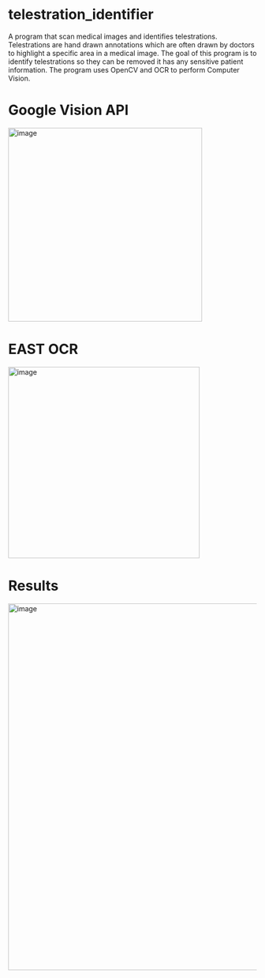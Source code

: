 # telestration_identifier
A program that scan medical images and identifies telestrations. Telestrations are hand drawn annotations which are often drawn by doctors to highlight a specific area in a medical image. The goal of this program is to identify telestrations so they can be removed it has any sensitive patient information. The program uses OpenCV and OCR to perform Computer Vision.


# Google Vision API
<img width="393" alt="image" src="https://user-images.githubusercontent.com/30853467/214194176-68b50290-e105-43f3-b668-549fe21b3166.png">

# EAST OCR
<img width="388" alt="image" src="https://user-images.githubusercontent.com/30853467/214194290-d17309ff-ee2f-4cdf-b5b0-f7f7fd9a064d.png">

# Results
<img width="744" alt="image" src="https://user-images.githubusercontent.com/30853467/214194601-9107639c-9a1c-4f33-a1ec-c03358dbec90.png">


